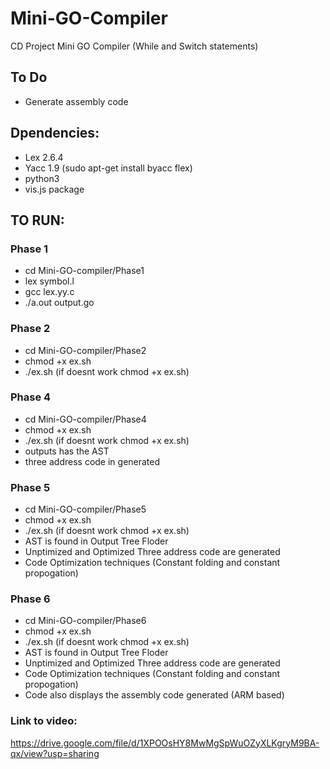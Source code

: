 # Mini-GO-Compiler
CD Project Mini GO Compiler (While and Switch statements)


## To Do
* Generate assembly code


## Dpendencies:

* Lex 2.6.4 
* Yacc 1.9 (sudo apt-get install byacc flex)
* python3
* vis.js package

## TO RUN:
### Phase 1
  * cd Mini-GO-compiler/Phase1
  * lex symbol.l
  * gcc lex.yy.c
  * ./a.out output.go
 
### Phase 2
  * cd Mini-GO-compiler/Phase2
  * chmod +x  ex.sh
  * ./ex.sh (if doesnt work  chmod +x  ex.sh)
### Phase 4
  * cd Mini-GO-compiler/Phase4
  * chmod +x  ex.sh
  * ./ex.sh (if doesnt work  chmod +x  ex.sh)
  * outputs has the AST
  * three address code in generated
### Phase 5
  * cd Mini-GO-compiler/Phase5
  * chmod +x  ex.sh
  * ./ex.sh (if doesnt work  chmod +x  ex.sh)
  * AST is found in Output Tree Floder
  * Unptimized and Optimized Three address code are generated 
  * Code Optimization techniques (Constant folding and constant propogation)
### Phase 6
  * cd Mini-GO-compiler/Phase6
  * chmod +x  ex.sh
  * ./ex.sh (if doesnt work  chmod +x  ex.sh)
  * AST is found in Output Tree Floder
  * Unptimized and Optimized Three address code are generated 
  * Code Optimization techniques (Constant folding and constant propogation)
  * Code also displays the assembly code generated (ARM based)


### Link to video:
  https://drive.google.com/file/d/1XPOOsHY8MwMgSpWuOZyXLKgryM9BA-qx/view?usp=sharing
